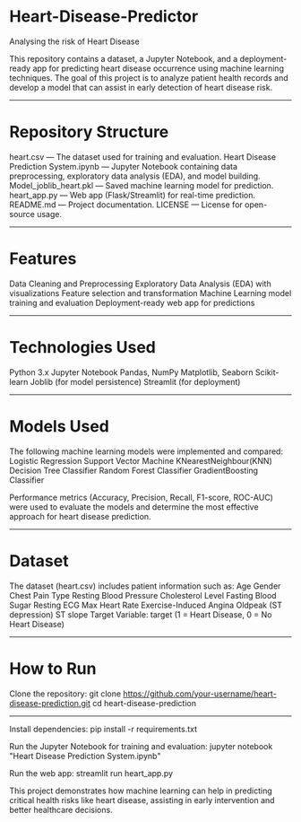 # Heart-Disease-Predictor
Analysing the risk of Heart Disease

This repository contains a dataset, a Jupyter Notebook, and a deployment-ready app for predicting heart disease occurrence using machine learning techniques.
The goal of this project is to analyze patient health records and develop a model that can assist in early detection of heart disease risk.

---
# Repository Structure
heart.csv — The dataset used for training and evaluation.
Heart Disease Prediction System.ipynb — Jupyter Notebook containing data preprocessing, exploratory data analysis (EDA), and model building.
Model_joblib_heart.pkl — Saved machine learning model for prediction.
heart_app.py — Web app (Flask/Streamlit) for real-time prediction.
README.md — Project documentation.
LICENSE — License for open-source usage.

---
# Features
Data Cleaning and Preprocessing
Exploratory Data Analysis (EDA) with visualizations
Feature selection and transformation
Machine Learning model training and evaluation
Deployment-ready web app for predictions

---
# Technologies Used
Python 3.x
Jupyter Notebook
Pandas, NumPy
Matplotlib, Seaborn
Scikit-learn
Joblib (for model persistence)
Streamlit (for deployment)

---
# Models Used
The following machine learning models were implemented and compared:
Logistic Regression
Support Vector Machine
KNearestNeighbour(KNN)
Decision Tree Classifier
Random Forest Classifier
GradientBoosting Classifier

Performance metrics (Accuracy, Precision, Recall, F1-score, ROC-AUC) were used to evaluate the models and determine the most effective approach for heart disease prediction.

---
# Dataset

The dataset (heart.csv) includes patient information such as:
Age
Gender
Chest Pain Type
Resting Blood Pressure
Cholesterol Level
Fasting Blood Sugar
Resting ECG
Max Heart Rate
Exercise-Induced Angina
Oldpeak (ST depression)
ST slope
Target Variable: target (1 = Heart Disease, 0 = No Heart Disease)

---
# How to Run
Clone the repository:
git clone https://github.com/your-username/heart-disease-prediction.git
cd heart-disease-prediction

---
Install dependencies:
pip install -r requirements.txt

Run the Jupyter Notebook for training and evaluation:
jupyter notebook "Heart Disease Prediction System.ipynb"

Run the web app:
streamlit run heart_app.py

This project demonstrates how machine learning can help in predicting critical health risks like heart disease, assisting in early intervention and better healthcare decisions.
